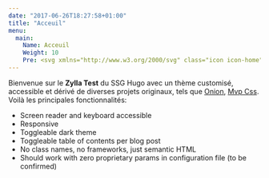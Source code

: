 ```yaml
---
date: "2017-06-26T18:27:58+01:00"
title: "Acceuil"
menu:
  main:
    Name: Acceuil
    Weight: 10
    Pre: <svg xmlns="http://www.w3.org/2000/svg" class="icon icon-home" viewBox="0 0 512 512" width="32" height="32" fill="none" stroke="currentcolor" stroke-linecap="round" stroke-linejoin="round" stroke-width="2"><title>Home</title><g xmlns="http://www.w3.org/2000/svg"><path d="m346.722 39.979v103.611l89.938 90.128v-193.739z" fill="#1b2e5b"/><path d="m448.473 214.306v282.673h-385.296v-282.673l192.998-191.844z" fill="#ff5252"/><path d="m448.473 214.306v282.673h-192.298v-474.517z" fill="#ce3858"/><path d="m512 256.325-21.205 21.241-234.62-235.075-234.62 235.075-21.205-21.241 255.825-256.325z" fill="#e2eff7"/><g><g><path d="m225.346 332.574v95.136h-89.939v-95.136l44.97-37.553z" fill="#ffd44a"/><path d="m135.407 257.467h89.939v75.107h-89.939z" fill="#e2eff7"/></g><g><path d="m376.245 332.574v95.136h-89.939v-95.136l44.97-37.553z" fill="#ffb640"/><path d="m286.306 257.467h89.939v75.107h-89.939z" fill="#c3d9ea"/></g></g><ellipse cx="256.175" cy="169.031" fill="#ffd44a" rx="39.973" ry="40.057"/><path d="m0 481.957h512v30.043h-512z" fill="#6ad3ad"/><path d="m256.175 209.088v-80.114c22.045 0 39.973 17.976 39.973 40.057 0 22.091-17.928 40.057-39.973 40.057z" fill="#ffb640"/><path d="m256.175 481.957h255.825v30.043h-255.825z" fill="#49b2a3"/><path d="m490.795 277.566-234.62-235.075v-42.491l255.825 256.325z" fill="#c3d9ea"/></g>
---
```


Bienvenue sur le **Zylla Test** du SSG Hugo avec un thème customisé, accessible et dérivé de diverses projets originaux, tels que [Onion](https://github.com/Arty2/onion), [Mvp Css](https://andybrewer.github.io/mvp/). Voilà les principales fonctionnalités:

* Screen reader and keyboard accessible
* Responsive
* Toggleable dark theme
* Toggleable table of contents per blog post
* No class names, no frameworks, just semantic HTML
* Should work with zero proprietary params in configuration file (to be confirmed)

